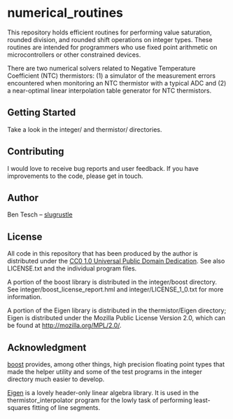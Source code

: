 # numerical\_routines

This repository holds efficient routines for performing value saturation, rounded division, and rounded shift operations on integer types. These routines are intended for programmers who use fixed point arithmetic on microcontrollers or other constrained devices.

There are two numerical solvers related to Negative Temperature Coefficient (NTC) thermistors: (1) a simulator of the measurement errors encountered when monitoring an NTC thermistor with a typical ADC and (2) a near-optimal linear interpolation table generator for NTC thermistors.

## Getting Started

Take a look in the integer/ and thermistor/ directories.

## Contributing

I would love to receive bug reports and user feedback. If you have improvements to the code, please get in touch.

## Author

Ben Tesch &#x2013; [slugrustle](https://github.com/slugrustle)

## License

All code in this repository that has been produced by the author is distributed under the [CC0 1.0 Universal Public Domain Dedication](https://creativecommons.org/publicdomain/zero/1.0/). See also LICENSE.txt and the individual program files.

A portion of the boost library is distributed in the integer/boost directory. See integer/boost\_license\_report.hml and integer/LICENSE\_1\_0.txt for more information.

A portion of the Eigen library is distributed in the thermistor/Eigen directory; Eigen is distributed under the Mozilla Public License Version 2.0, which can be found at http://mozilla.org/MPL/2.0/.

## Acknowledgment

[boost](https://www.boost.org/) provides, among other things, high precision floating point types that made the helper utility and some of the test programs in the integer directory much easier to develop.

[Eigen](http://eigen.tuxfamily.org/) is a lovely header-only linear algebra library. It is used in the thermistor\_interpolator program for the lowly task of performing least-squares fitting of line segments.